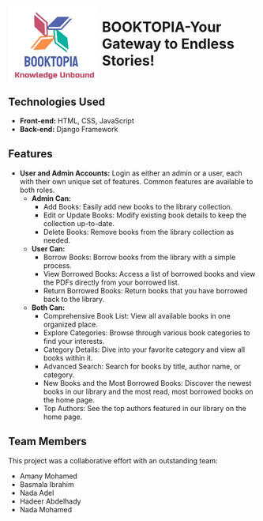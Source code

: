 <h1 style="display: flex; align-items: center;">
    <img src="myapp/static/image/Logo.jpg" alt="BOOKTOPIA Logo" height="150px" style="margin-right: 10px; margin-left:0px">BOOKTOPIA-Your Gateway to Endless Stories!
</h1>

## Technologies Used
- **Front-end:** HTML, CSS, JavaScript
- **Back-end:** Django Framework

## Features
- **User and Admin Accounts:** Login as either an admin or a user, each with their own unique set of features. Common features are available to both roles.
  - **Admin Can:**
    - Add Books: Easily add new books to the library collection.
    - Edit or Update Books: Modify existing book details to keep the collection up-to-date.
    - Delete Books: Remove books from the library collection as needed.
  - **User Can:**
    - Borrow Books: Borrow books from the library with a simple process.
    - View Borrowed Books: Access a list of borrowed books and view the PDFs directly from your borrowed list.
    - Return Borrowed Books: Return books that you have borrowed back to the library.
  - **Both Can:**
    - Comprehensive Book List: View all available books in one organized place.
    - Explore Categories: Browse through various book categories to find your interests.
    - Category Details: Dive into your favorite category and view all books within it.
    - Advanced Search: Search for books by title, author name, or category.
    - New Books and the Most Borrowed Books: Discover the newest books in our library and the most read, most borrowed books on the home page.
    - Top Authors: See the top authors featured in our library on the home page.

## Team Members
This project was a collaborative effort with an outstanding team:
- Amany Mohamed
- Basmala Ibrahim
- Nada Adel
- Hadeer Abdelhady
- Nada Mohamed
